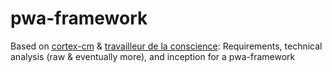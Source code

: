 # pwa-framework
Based on <a href="https://bit.ly/cortex-cm" target="\_blank">cortex-cm</a> &amp; <a href="bit.ly/travailleur-de-la-conscience" target="\_blank">travailleur de la conscience</a>: Requirements, technical analysis (raw &amp; eventually more), and inception for a pwa-framework

